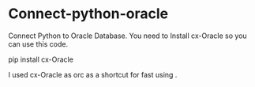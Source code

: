 # Connect-python-oracle
Connect Python to Oracle Database.
You need to Install cx-Oracle so you can use this code.

pip install cx-Oracle

I used cx-Oracle as orc as a shortcut for fast using .
